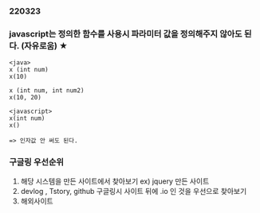### 220323

### javascript는 정의한 함수를 사용시 파라미터 값을 정의해주지 않아도 된다. (자유로움) ★
```
<java>
x (int num)
x(10)

x (int num, int num2)
x(10, 20)

<javascript>
x(int num)
x() 

=> 인자값 안 써도 된다.

```

### 구글링 우선순위
1. 해당 시스템을 만든 사이트에서 찾아보기
ex) jquery 만든 사이트
2. devlog , Tstory, github
구글링시 사이트 뒤에 .io 인 것을 우선으로 찾아보기 
3. 해외사이트

